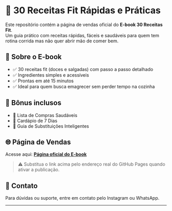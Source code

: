 # 📘 30 Receitas Fit Rápidas e Práticas

Este repositório contém a página de vendas oficial do **E-book 30 Receitas Fit**.  
Um guia prático com receitas rápidas, fáceis e saudáveis para quem tem rotina corrida mas não quer abrir mão de comer bem.  

## 🚀 Sobre o E-book
- ✅ 30 receitas fit (doces e salgadas) com passo a passo detalhado  
- ✅ Ingredientes simples e acessíveis  
- ✅ Prontas em até 15 minutos  
- ✅ Ideal para quem busca emagrecer sem perder tempo na cozinha  

## 🎁 Bônus inclusos
- 📝 Lista de Compras Saudáveis  
- 🍴 Cardápio de 7 Dias  
- 🔁 Guia de Substituições Inteligentes  

## 🌐 Página de Vendas
Acesse aqui: **[Página oficial do E-book](https://SEU-LINK.github.io/30receitasfit/)**  

> ⚠️ Substitua o link acima pelo endereço real do GitHub Pages quando ativar a publicação.

## 📩 Contato
Para dúvidas ou suporte, entre em contato pelo Instagram ou WhatsApp.  

---
